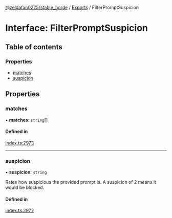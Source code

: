 [@zeldafan0225/stable_horde](../README.md) / [Exports](../modules.md) / FilterPromptSuspicion

# Interface: FilterPromptSuspicion

## Table of contents

### Properties

- [matches](FilterPromptSuspicion.md#matches)
- [suspicion](FilterPromptSuspicion.md#suspicion)

## Properties

### matches

• **matches**: `string`[]

#### Defined in

[index.ts:2973](https://github.com/ZeldaFan0225/stable_horde/blob/ca96654/index.ts#L2973)

___

### suspicion

• **suspicion**: `string`

Rates how suspicious the provided prompt is. A suspicion of 2 means it would be blocked.

#### Defined in

[index.ts:2972](https://github.com/ZeldaFan0225/stable_horde/blob/ca96654/index.ts#L2972)

